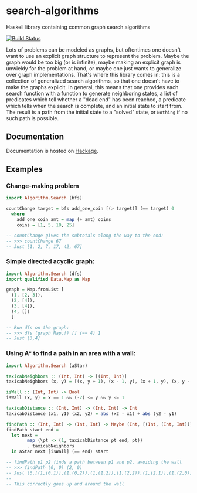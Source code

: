# search-algorithms
Haskell library containing common graph search algorithms

[![Build Status](https://travis-ci.org/devonhollowood/search-algorithms.svg?branch=master)](https://travis-ci.org/devonhollowood/search-algorithms)

Lots of problems can be modeled as graphs, but oftentimes one doesn't want to use an explicit graph structure to represent the problem. Maybe the graph would be too big (or is infinite), maybe making an explicit graph is unwieldy for the problem at hand, or maybe one just wants to generalize over graph implementations. That's where this library comes in: this is a collection of generalized search algorithms, so that one doesn't have to make the graphs explicit. In general, this means that one provides each search function with a function to generate neighboring states, a list of predicates which tell whether a "dead end" has been reached, a predicate which tells when the search is complete, and an initial state to start from. The result is a path from the initial state to a "solved" state, or `Nothing` if no such path is possible.

## Documentation
Documentation is hosted on [Hackage](http://hackage.haskell.org/package/search-algorithms).

## Examples
### Change-making problem
```haskell
import Algorithm.Search (bfs)

countChange target = bfs add_one_coin [(> target)] (== target) 0
  where
    add_one_coin amt = map (+ amt) coins
    coins = [1, 5, 10, 25]

-- countChange gives the subtotals along the way to the end:
-- >>> countChange 67
-- Just [1, 2, 7, 17, 42, 67]
```

### Simple directed acyclic graph:
```haskell
import Algorithm.Search (dfs)
import qualified Data.Map as Map

graph = Map.fromList [
  (1, [2, 3]),
  (2, [4]),
  (3, [4]),
  (4, [])
  ]

-- Run dfs on the graph:
-- >>> dfs (graph Map.!) [] (== 4) 1
-- Just [3,4]
```

### Using A* to find a path in an area with a wall:
```haskell
import Algorithm.Search (aStar)

taxicabNeighbors :: (Int, Int) -> [(Int, Int)]
taxicabNeighbors (x, y) = [(x, y + 1), (x - 1, y), (x + 1, y), (x, y - 1)]

isWall :: (Int, Int) -> Bool
isWall (x, y) = x == 1 && (-2) <= y && y <= 1

taxicabDistance :: (Int, Int) -> (Int, Int) -> Int
taxicabDistance (x1, y1) (x2, y2) = abs (x2 - x1) + abs (y2 - y1)

findPath :: (Int, Int) -> (Int, Int) -> Maybe (Int, [(Int, (Int, Int))])
findPath start end =
  let next =
        map (\pt -> (1, taxicabDistance pt end, pt))
        . taxicabNeighbors
  in aStar next [isWall] (== end) start

-- findPath p1 p2 finds a path between p1 and p2, avoiding the wall
-- >>> findPath (0, 0) (2, 0)
-- Just (6,[(1,(0,1)),(1,(0,2)),(1,(1,2)),(1,(2,2)),(1,(2,1)),(1,(2,0))])
--
-- This correctly goes up and around the wall
```
